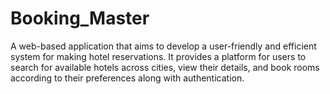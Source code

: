 # Booking_Master


A web-based application that aims to develop a user-friendly and
efficient system for making hotel reservations.
It provides a platform for users to search for available hotels
across cities, view their details, and book rooms according to
their preferences along with authentication.
